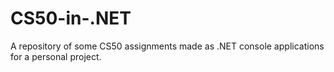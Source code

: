 # CS50-in-.NET
A repository of some CS50 assignments made as .NET console applications for a personal project. 
